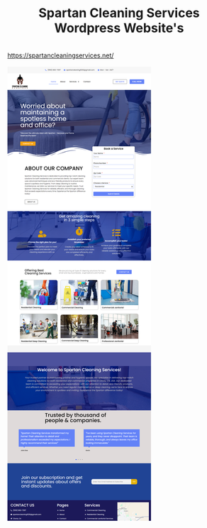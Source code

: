 <center><h1>Spartan Cleaning Services Wordpress Website's</h1></center>
<br />
<a href="https://spartancleaningservices.net/" target="_blank"> https://spartancleaningservices.net/ <br/></a> <br/>
<img src="./Spartan Cleaning Services.png" />